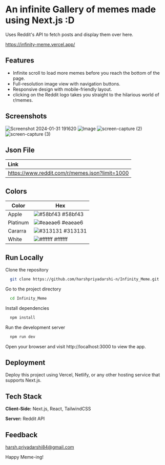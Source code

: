 
# An infinite Gallery of memes made using Next.js :D

Uses Reddit's API to fetch posts and display them over here.

https://infinity-meme.vercel.app/


## Features
- Infinite scroll to load more memes before you reach the bottom of the page.
- Full-resolution image view with navigation buttons.
- Responsive design with mobile-friendly layout.
- clicking on the Reddit logo takes you straight to the hilarious world of r/memes.


## Screenshots

![Screenshot 2024-01-31 191620](https://github.com/harshpriyadarshi-n/Infinity_Meme/assets/99008122/b84e301f-091c-4dc1-9087-4a3f3a953509)
![Image](https://github.com/harshpriyadarshi-n/Infinity_Meme/assets/99008122/5c63e3a0-9fdd-4cf9-8d47-ae9b5088fcbf)
![screen-capture (2)](https://github.com/harshpriyadarshi-n/Infinity_Meme/assets/99008122/2d37bb59-c34f-47dc-ad31-aa9794bde263)
![screen-capture (3)](https://github.com/harshpriyadarshi-n/Infinity_Meme/assets/99008122/0752f3f4-43e3-4d18-824c-4d8582a8df5f)


## Json File

| Link                       |
| :------------------------- |
| https://www.reddit.com/r/memes.json?limit=1000 |

## Colors

| Color             | Hex                                                                |
| ----------------- | ------------------------------------------------------------------ |
| Apple | ![#58bf43](https://via.placeholder.com/10/58bf43?text=+) #58bf43 |
| Platinum | ![#eaeae6](https://via.placeholder.com/10/eaeae6?text=+) #eaeae6 |
| Cararra | ![#313131](https://via.placeholder.com/10/313131?text=+) #313131 |
| White | ![#ffffff](https://via.placeholder.com/10/ffffff?text=+) #ffffff |


## Run Locally

Clone the repository

```bash
  git clone https://github.com/harshpriyadarshi-n/Infinity_Meme.git
```

Go to the project directory

```bash
  cd Infinity_Meme
```

Install dependencies

```bash
  npm install
```

Run the development server

```bash
  npm run dev
```
Open your browser and visit http://localhost:3000 to view the app.
## Deployment

Deploy this project using Vercel, Netlify, or any other hosting service that supports Next.js.

## Tech Stack

**Client-Side:** Next.js, React, TailwindCSS

**Server:** Reddit API


## Feedback

harsh.priyadarshi84@gmail.com

Happy Meme-ing!
